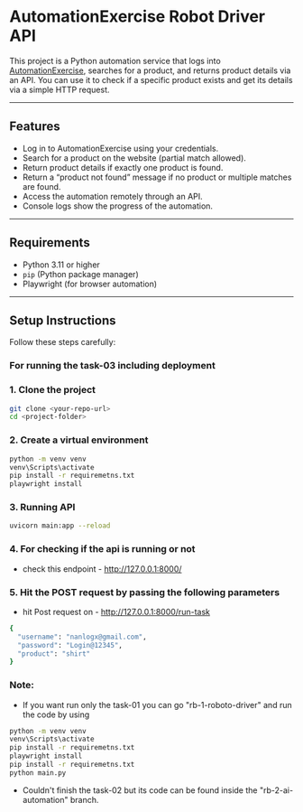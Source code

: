 # AutomationExercise Robot Driver API

This project is a Python automation service that logs into [AutomationExercise](https://automationexercise.com), searches for a product, and returns product details via an API. You can use it to check if a specific product exists and get its details via a simple HTTP request.

---

## Features

- Log in to AutomationExercise using your credentials.  
- Search for a product on the website (partial match allowed).  
- Return product details if exactly one product is found.  
- Return a “product not found” message if no product or multiple matches are found.  
- Access the automation remotely through an API.  
- Console logs show the progress of the automation.

---

## Requirements

- Python 3.11 or higher  
- `pip` (Python package manager)  
- Playwright (for browser automation)  

---

## Setup Instructions

Follow these steps carefully:

### For running the task-03 including deployment

### 1. Clone the project  

```bash
git clone <your-repo-url>
cd <project-folder>

```

### 2. Create a virtual environment

```bash
python -m venv venv
venv\Scripts\activate
pip install -r requiremetns.txt
playwright install

```

### 3. Running API
```bash
uvicorn main:app --reload
```

### 4. For checking if the api is running or not
- check this endpoint - http://127.0.0.1:8000/


### 5. Hit the POST request by passing the following parameters
- hit Post request on - http://127.0.0.1:8000/run-task
```bash
{
  "username": "nanlogx@gmail.com",
  "password": "Login@12345",
  "product": "shirt"
}
```


### Note:
- If you want run only the task-01 you can go "rb-1-roboto-driver" and run the code by using 
```bash
python -m venv venv
venv\Scripts\activate
pip install -r requiremetns.txt
playwright install
pip install -r requiremetns.txt 
python main.py
```

- Couldn't finish the task-02 but its code can be found inside the "rb-2-ai-automation" branch.